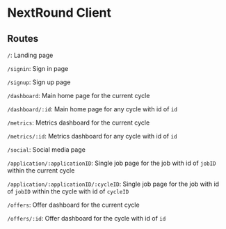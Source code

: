 # NextRound Client

## Routes

`/`: Landing page

`/signin`: Sign in page

`/signup`: Sign up page

`/dashboard`: Main home page for the current cycle

`/dashboard/:id`: Main home page for any cycle with id of `id`

`/metrics`: Metrics dashboard for the current cycle

`/metrics/:id`: Metrics dashboard for any cycle with id of `id`

`/social`: Social media page

`/application/:applicationID`: Single job page for the job with id of `jobID` within the current cycle

`/application/:applicationID/:cycleID`: Single job page for the job with id of `jobID` within the cycle with id of `cycleID`

`/offers`: Offer dashboard for the current cycle

`/offers/:id`: Offer dashboard for the cycle with id of `id`
